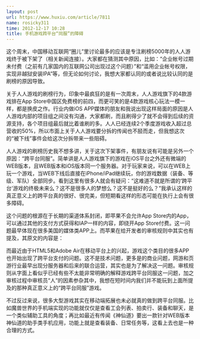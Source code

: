 ```yaml
---
layout: post
url: https://www.huxiu.com/article/7811
name: rosicky311
time: 2012-12-17 10:28
title: 手机游戏跨平台“同服”的障碍
---
```

这个周末，中国移动互联网“圈儿”里讨论最多的应该是专注刷榜5000年的人人游戏终于被下架了（相关新闻连接）。大家都在猜测其中原因，比如：“企业帐号过期未付费（之前有几家国内的互联网公司出现过这个问题）”和“滥用企业帐号权限，实现非越狱安装IPA”等，但无论如何讨论，我想大家都认同的或者说比较认同的是刷榜的原因导致。

关于人人游戏的刷榜行为，印象中最疯狂的是有一次周末，人人游戏旗下的4款游戏排在App Store中国区免费榜的前四，而更可笑的是4款游戏核心玩法一模一样，都是换皮之作。行业内做iOS APP媒体的朋友和我说出现这样局面的原因是人人游戏内部的项目组之间没有沟通，大家都刷，而且刷得少了就不会得到后续的资源支持，各个项目组最后就比着谁刷的多。人人已经连续2个季度游戏收入超过总营收的50%，所以市面上关于人人游戏要分拆的传闻也不胫而走，但我想这次的“被下线”事件会给这次分拆带来一些阻碍。

人人游戏的刷榜历史我不想多讲，关于这次下架事件，有朋友说有可能是另外一个原因：“跨平台同服”。简单讲是人人游戏旗下的游戏在iOS平台之外还有微端的WEB版本，且WEB版本和iOS版本同一个服务器。对于玩家来说，可以在WEB上玩一个游戏，当WEB下线后直接在iPhone/iPad继续玩，你的游戏数据（装备、等级、军队）全部同步。看到这里有很多人就会有疑问：“这难道不就是所谓的‘跨平台’游戏的终极未来么？这不是很多人的梦想么？这不是挺好的么？”我承认这样的真正意义上的跨平台真的很好、很完美，但短期看这样的形态可能在执行上会有很多障碍。

这个问题的根源在于长期的渠道体系封闭，即苹果不会允许App Store内的App，可以通过其他的支付方式获得和IAP一样的内容，即绕开App Store付费。这一问题最早体现在很多美国的媒体类APP上。而苹果在给开发者的审核规则中其实也有提及，其原文的内容是：

而最近由于HTML5和Adobe Air在移动平台上的兴起，游戏这个类目的很多APP也开始出现了跨平台支付的问题。这不是技术问题，更多是的商业问题，网游和页游行业最早出现分服务器和后来的联合运营，其实也是为了解决这一问题。审核规则从字面上看似乎已经有些不太能非常明确的解释游戏跨平台同服这一问题，加之审核过程中审核员“人”的因素参杂其中，我想在短时间内我们并不能玩到上面所提及的那种真正意义上的“跨平台同服”游戏。

不过反过来说，很多大型游戏其实在移动端拓展也未必就真的做到跨平台同服。比如魔兽世界的手机端实现的功能就仅仅是查看工会列表、拍卖行、装备和聊天，是一个类似辅助工具的角度；再比如最近有传闻《神仙道》要出一款针对WEB版本神仙道的助手类手机应用，功能上就是查看装备、日常任务等，这看上去也是一种合理的方式。

